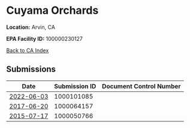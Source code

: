 # Cuyama Orchards

**Location:** Arvin, CA

**EPA Facility ID:** 100000230127

[Back to CA Index](../../index.md)

## Submissions

| Date | Submission ID | Document Control Number |
|------|--------------|-------------------------|
| [2022-06-03](submissions/1000101085.md) | 1000101085 |  |
| [2017-06-20](submissions/1000064157.md) | 1000064157 |  |
| [2015-07-17](submissions/1000050766.md) | 1000050766 |  |
